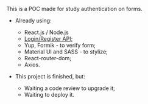 This is a POC made for study authentication on forms.

* Already using:
  * React.js / Node.js 
  * [Login/Register API;](https://github.com/lirbre/node-js-jwt-auth-mongodb)
  * Yup, Formik - to verify form;
  * Material UI and SASS - to stylize;
  * React-router-dom; 
  * Axios.

* This project is finished, but:
  * Waiting a code review to upgrade it;
  * Waiting to deploy it.
